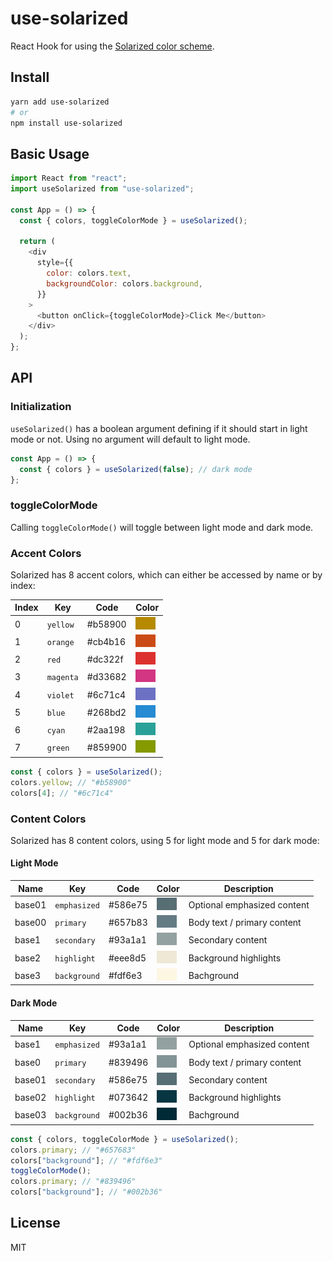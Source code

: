 # use-solarized

React Hook for using the [Solarized color scheme](https://ethanschoonover.com/solarized/).

## Install

```sh
yarn add use-solarized
# or
npm install use-solarized
```

## Basic Usage

```js
import React from "react";
import useSolarized from "use-solarized";

const App = () => {
  const { colors, toggleColorMode } = useSolarized();

  return (
    <div
      style={{
        color: colors.text,
        backgroundColor: colors.background,
      }}
    >
      <button onClick={toggleColorMode}>Click Me</button>
    </div>
  );
};
```

## API

### Initialization

`useSolarized()` has a boolean argument defining if it should start in light mode or not. Using no argument will default to light mode.

```js
const App = () => {
  const { colors } = useSolarized(false); // dark mode
};
```

### toggleColorMode

Calling `toggleColorMode()` will toggle between light mode and dark mode.

### Accent Colors

Solarized has 8 accent colors, which can either be accessed by name or by index:

| Index | Key       | Code    | Color                            |
| ----- | --------- | ------- | -------------------------------- |
| 0     | `yellow`  | #b58900 | ![yellow](./images/yellow.png)   |
| 1     | `orange`  | #cb4b16 | ![orange](./images/orange.png)   |
| 2     | `red`     | #dc322f | ![red](./images/red.png)         |
| 3     | `magenta` | #d33682 | ![magenta](./images/magenta.png) |
| 4     | `violet`  | #6c71c4 | ![violet](./images/violet.png)   |
| 5     | `blue`    | #268bd2 | ![blue](./images/blue.png)       |
| 6     | `cyan`    | #2aa198 | ![cyan](./images/cyan.png)       |
| 7     | `green`   | #859900 | ![green](./images/green.png)     |

```js
const { colors } = useSolarized();
colors.yellow; // "#b58900"
colors[4]; // "#6c71c4"
```

### Content Colors

Solarized has 8 content colors, using 5 for light mode and 5 for dark mode:

#### Light Mode

| Name   | Key          | Code    | Color                          | Description                 |
| ------ | ------------ | ------- | ------------------------------ | --------------------------- |
| base01 | `emphasized` | #586e75 | ![base01](./images/base01.png) | Optional emphasized content |
| base00 | `primary`    | #657b83 | ![base00](./images/base00.png) | Body text / primary content |
| base1  | `secondary`  | #93a1a1 | ![base1](./images/base1.png)   | Secondary content           |
| base2  | `highlight`  | #eee8d5 | ![base2](./images/base2.png)   | Background highlights       |
| base3  | `background` | #fdf6e3 | ![base3](./images/base3.png)   | Bachground                  |

#### Dark Mode

| Name   | Key          | Code    | Color                          | Description                 |
| ------ | ------------ | ------- | ------------------------------ | --------------------------- |
| base1  | `emphasized` | #93a1a1 | ![base1](./images/base1.png)   | Optional emphasized content |
| base0  | `primary`    | #839496 | ![base0](./images/base0.png)   | Body text / primary content |
| base01 | `secondary`  | #586e75 | ![base01](./images/base01.png) | Secondary content           |
| base02 | `highlight`  | #073642 | ![base02](./images/base02.png) | Background highlights       |
| base03 | `background` | #002b36 | ![base03](./images/base03.png) | Bachground                  |

```js
const { colors, toggleColorMode } = useSolarized();
colors.primary; // "#657683"
colors["background"]; // "#fdf6e3"
toggleColorMode();
colors.primary; // "#839496"
colors["background"]; // "#002b36"
```

## License

MIT
